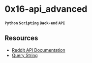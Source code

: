 # 0x16-api_advanced
__`Python`  `Scripting` `Back-end` `API`__
## Resources
- [Reddit API Documentation](https://www.reddit.com/dev/api/)
- [Query String](https://en.wikipedia.org/wiki/Query_string)
